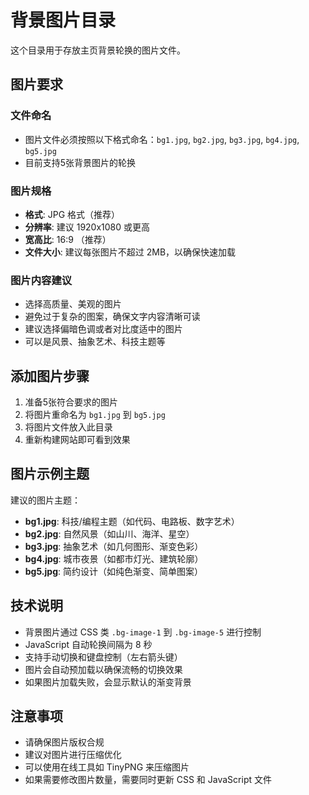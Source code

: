 # 背景图片目录

这个目录用于存放主页背景轮换的图片文件。

## 图片要求

### 文件命名
- 图片文件必须按照以下格式命名：`bg1.jpg`, `bg2.jpg`, `bg3.jpg`, `bg4.jpg`, `bg5.jpg`
- 目前支持5张背景图片的轮换

### 图片规格
- **格式**: JPG 格式（推荐）
- **分辨率**: 建议 1920x1080 或更高
- **宽高比**: 16:9 （推荐）
- **文件大小**: 建议每张图片不超过 2MB，以确保快速加载

### 图片内容建议
- 选择高质量、美观的图片
- 避免过于复杂的图案，确保文字内容清晰可读
- 建议选择偏暗色调或者对比度适中的图片
- 可以是风景、抽象艺术、科技主题等

## 添加图片步骤

1. 准备5张符合要求的图片
2. 将图片重命名为 `bg1.jpg` 到 `bg5.jpg`
3. 将图片文件放入此目录
4. 重新构建网站即可看到效果

## 图片示例主题

建议的图片主题：
- **bg1.jpg**: 科技/编程主题（如代码、电路板、数字艺术）
- **bg2.jpg**: 自然风景（如山川、海洋、星空）
- **bg3.jpg**: 抽象艺术（如几何图形、渐变色彩）
- **bg4.jpg**: 城市夜景（如都市灯光、建筑轮廓）
- **bg5.jpg**: 简约设计（如纯色渐变、简单图案）

## 技术说明

- 背景图片通过 CSS 类 `.bg-image-1` 到 `.bg-image-5` 进行控制
- JavaScript 自动轮换间隔为 8 秒
- 支持手动切换和键盘控制（左右箭头键）
- 图片会自动预加载以确保流畅的切换效果
- 如果图片加载失败，会显示默认的渐变背景

## 注意事项

- 请确保图片版权合规
- 建议对图片进行压缩优化
- 可以使用在线工具如 TinyPNG 来压缩图片
- 如果需要修改图片数量，需要同时更新 CSS 和 JavaScript 文件